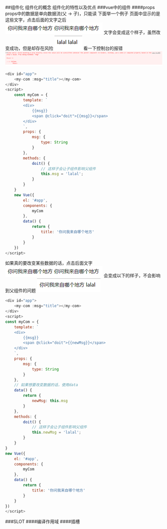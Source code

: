 ##组件化
组件化的概念
组件化的特性以及优点
###vue中的组件
####props
props中的数据是单向数据流(父 -> 子)，只能读
下面举一个例子
页面中显示的是这些文字，点击后面的文字之后
![img](images/2.png)
文字会变成这个样子，虽然改变成功，但是却存在风险
![img](images/3.png)
看一下控制台的报错
![img](images/4.png)
```js
<div id="app">
    <my-com :msg="title"></my-com>
</div>
<script>
    const myCom = {
        template: `
        <div>
            {{msg}}
            <span @click="doit">{{msg}}</span>
        </div>
        `,
        props: {
            msg: {
                type: String
            }
        },
        methods: {
            doit() {
                // 这样子会让子组件影响父组件
                this.msg = 'lalal';
            }
        }
    }
    new Vue({
        el: '#app',
        components: {
            myCom
        },
        data() {
            return {
                title: '你问我来自哪个地方'
            }
        }
    })
</script>
```
如果真的要改变某些数据的话，点击后面文字
![img](images/2.png)
会变成以下的样子，不会影响到父组件的问题
![img](images/1.png)
```js
<div id="app">
    <my-com :msg="title"></my-com>
</div>
<script>
const myCom = {
    template: `
    <div>
        {{msg}}
        <span @click="doit">{{newMsg}}</span>
    </div>
    `,
    props: {
        msg: {
            type: String
        }
    },
    // 如果想要改变数据的话，使用data
    data() {
        return {
            newMsg: this.msg
        }
    },
    methods: {
        doit() {
            // 这样子会让子组件影响父组件
            this.newMsg = 'lalal';
        }
    }
}
new Vue({
    el: '#app',
    components: {
        myCom
    },
    data() {
        return {
            title: '你问我来自哪个地方'
        }
    }
})
</script>
```
###SLOT
####编译作用域
####插槽
####

